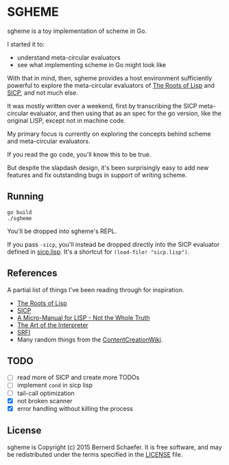 # SGHEME

sgheme is a toy implementation of scheme in Go.

I started it to:

  * understand meta-circular evaluators
  * see what implementing scheme in Go might look like

With that in mind, then,
sgheme provides a host environment
sufficiently powerful to explore
the meta-circular evaluators of
[The Roots of Lisp] and [SICP],
and not much else.

It was mostly written over a weekend,
first by transcribing the SICP meta-circular evaluator,
and then using that as an spec for the go version,
like the original LISP, except not in machine code.

My primary focus is currently on
exploring the concepts behind scheme
and meta-circular evaluators.

If you read the go code, you'll know this to be true.

But despite the slapdash design,
it's been surprisingly easy
to add new features and fix outstanding bugs
in support of writing scheme.

## Running

```
go build
./sgheme
```

You'll be dropped into sgheme's REPL.

If you pass `-sicp`, you'll instead
be dropped directly into the SICP evaluator
defined in [sicp.lisp].
It's a shortcut for `(load-file! "sicp.lisp")`.

  [sicp.lisp]: sicp.lisp

## References

A partial list of things I've been reading through for inspiration.

  - [The Roots of Lisp]
  - [SICP]
  - [A Micro-Manual for LISP - Not the Whole Truth][micro-manual]
  - [The Art of the Interpreter][AIM-453]
  - [SRFI]
  - Many random things from the [ContentCreationWiki][c2].

  [The Roots of Lisp]: http://www.paulgraham.com/rootsoflisp.html
  [SICP]: http://sarabander.github.io/sicp/
  [micro-manual]: http://www.cse.sc.edu/~mgv/csce330f13/micromanualLISP.pdf
  [AIM-453]: http://repository.readscheme.org/ftp/papers/ai-lab-pubs/AIM-453.pdf
  [SRFI]: http://srfi.schemers.org/
  [c2]: http://c2.com/cgi/wiki

## TODO

  - [ ] read more of SICP and create more TODOs
  - [ ] implement `cond` in sicp lisp
  - [ ] tail-call optimization
  - [x] not broken scanner
  - [x] error handling without killing the process

## License

sgheme is Copyright (c) 2015 Bernerd Schaefer.
It is free software, and may be redistributed
under the terms specified in the [LICENSE] file.

  [LICENSE]: LICENSE.md
